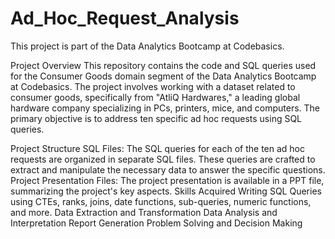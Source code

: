 # Ad_Hoc_Request_Analysis
This project is part of the Data Analytics Bootcamp at Codebasics.


Project Overview
This repository contains the code and SQL queries used for the Consumer Goods domain segment of the Data Analytics Bootcamp at Codebasics. The project involves working with a dataset related to consumer goods, specifically from "AtliQ Hardwares," a leading global hardware company specializing in PCs, printers, mice, and computers. The primary objective is to address ten specific ad hoc requests using SQL queries.

Project Structure
SQL Files: The SQL queries for each of the ten ad hoc requests are organized in separate SQL files. These queries are crafted to extract and manipulate the necessary data to answer the specific questions.
Project Presentation Files: The project presentation is available in a PPT file, summarizing the project's key aspects.
Skills Acquired
Writing SQL Queries using CTEs, ranks, joins, date functions, sub-queries, numeric functions, and more.
Data Extraction and Transformation
Data Analysis and Interpretation
Report Generation
Problem Solving and Decision Making
